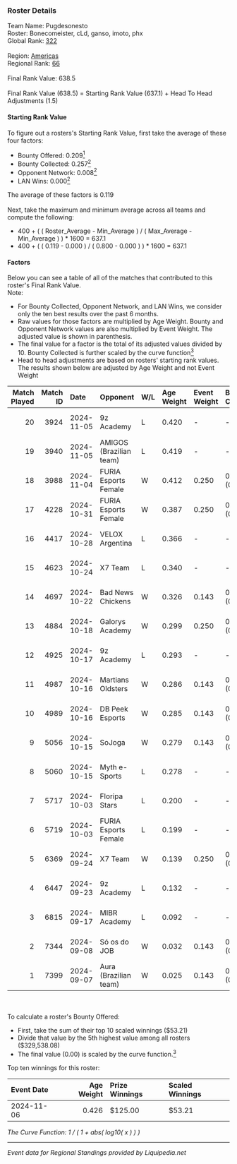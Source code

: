 ### Roster Details<br />
Team Name: Pugdesonesto<br />
Roster: Bonecomeister, cLd, ganso, imoto, phx<br />
Global Rank: [322](../standings_global.md)<br />
<br />
Region: [Americas]( ../standings_americas.md)<br />
Regional Rank: [66]( ../standings_americas.md)<br />
<br />
Final Rank Value:  638.5<br />
<br />
Final Rank Value (638.5) = Starting Rank Value (637.1) + Head To Head Adjustments (1.5)<br />

#### Starting Rank Value<br />
To figure out a rosters's Starting Rank Value, first take the average of these four factors:<br />
- Bounty Offered: 0.209[<sup>1</sup>](#table2)
- Bounty Collected: 0.257[<sup>2</sup>](#table1)
- Opponent Network: 0.008[<sup>2</sup>](#table1)
- LAN Wins: 0.000[<sup>2</sup>](#table1)

The average of these factors is 0.119<br />
<br />
Next, take the maximum and minimum average across all teams and compute the following:<br />
- 400 + ( ( Roster_Average - Min_Average ) / ( Max_Average - Min_Average ) ) * 1600 = 637.1
- 400 + ( ( 0.119 - 0.000 ) / ( 0.800 - 0.000 ) ) * 1600 = 637.1


#### Factors<br />
Below you can see a table of all of the matches that contributed to this roster's Final Rank Value.<br />
Note:<br />

- For Bounty Collected, Opponent Network, and LAN Wins, we consider only the ten best results over the past 6 months.
- Raw values for those factors are multiplied by Age Weight. Bounty and Opponent Network values are also multiplied by Event Weight. The adjusted value is shown in parenthesis.
- The final value for a factor is the total of its adjusted values divided by 10. Bounty Collected is further scaled by the curve function[<sup>3</sup>](#curveFunction)
- Head to head adjustments are based on rosters' starting rank values. The results shown below are adjusted by Age Weight and not Event Weight
<span id="table1"></span><br />


| Match Played | Match ID | Date       | Opponent                | W/L | Age Weight | Event Weight | Bounty Collected | Opponent Network | LAN Wins  | H2H Adj. | Roster                                        |
| -: | -: | :- | :- | :- | :- | :- | :- | :- | :- | -: | :- |
|           20 |     3924 | 2024-11-05 | 9z Academy              | L   | 0.420      | -            | -                | -                | -         |    -5.83 | Bonecomeister, cLd, ganso, imoto, phx         |
|           19 |     3940 | 2024-11-05 | AMIGOS (Brazilian team) | L   | 0.419      | -            | -                | -                | -         |    -8.90 | Bonecomeister, cLd, ganso, imoto, phx         |
|           18 |     3988 | 2024-11-04 | FURIA Esports Female    | W   | 0.412      | 0.250        | 0.064 (0.007)    | 0.218 (0.022)    | 0 (0.000) |    10.98 | Bonecomeister, cLd, ganso, imoto, phx         |
|           17 |     4228 | 2024-10-31 | FURIA Esports Female    | W   | 0.387      | 0.250        | 0.064 (0.006)    | 0.218 (0.021)    | 0 (0.000) |    10.56 | Bonecomeister, cLd, ganso, imoto, phx         |
|           16 |     4417 | 2024-10-28 | VELOX Argentina         | L   | 0.366      | -            | -                | -                | -         |    -7.50 | Bonecomeister, cLd, ganso, imoto, phx         |
|           15 |     4623 | 2024-10-24 | X7 Team                 | L   | 0.340      | -            | -                | -                | -         |    -5.64 | Bonecomeister, cLd, ganso, imoto, phx         |
|           14 |     4697 | 2024-10-22 | Bad News Chickens       | W   | 0.326      | 0.143        | 0.002 (0.000)    | 0.234 (0.011)    | 0 (0.000) |     5.83 | Bonecomeister, cLd, ganso, imoto, phx         |
|           13 |     4884 | 2024-10-18 | Galorys Academy         | W   | 0.299      | 0.250        | 0.001 (0.000)    | 0.154 (0.012)    | 0 (0.000) |     4.81 | Bonecomeister, cLd, ganso, imoto, phx         |
|           12 |     4925 | 2024-10-17 | 9z Academy              | L   | 0.293      | -            | -                | -                | -         |    -4.09 | Bonecomeister, cLd, ganso, imoto, phx         |
|           11 |     4987 | 2024-10-16 | Martians Oldsters       | W   | 0.286      | 0.143        | 0.000 (0.000)    | 0.046 (0.002)    | 0 (0.000) |     2.64 | Bonecomeister, ganso, imoto, phx, Thuister    |
|           10 |     4989 | 2024-10-16 | DB Peek Esports         | W   | 0.285      | 0.143        | 0.000 (0.000)    | 0.236 (0.010)    | 0 (0.000) |     4.23 | Bonecomeister, ganso, imoto, phx, Thuister    |
|            9 |     5056 | 2024-10-15 | SoJoga                  | W   | 0.279      | 0.143        | 0.000 (0.000)    | 0.031 (0.001)    | 0 (0.000) |     3.51 | Bonecomeister, ganso, imoto, phx, Thuister    |
|            8 |     5060 | 2024-10-15 | Myth e-Sports           | L   | 0.278      | -            | -                | -                | -         |    -4.78 | Bonecomeister, ganso, imoto, phx, Thuister    |
|            7 |     5717 | 2024-10-03 | Floripa Stars           | L   | 0.200      | -            | -                | -                | -         |    -2.95 | Bonecomeister, cLd, ganso, imoto, phx         |
|            6 |     5719 | 2024-10-03 | FURIA Esports Female    | L   | 0.199      | -            | -                | -                | -         |    -0.75 | Bonecomeister, cLd, ganso, imoto, phx         |
|            5 |     6369 | 2024-09-24 | X7 Team                 | W   | 0.139      | 0.250        | 0.000 (0.000)    | 0.054 (0.002)    | 0 (0.000) |     2.15 | Bonecomeister, cLd, ganso, imoto, phx         |
|            4 |     6447 | 2024-09-23 | 9z Academy              | L   | 0.132      | -            | -                | -                | -         |    -1.88 | Bonecomeister, freitas, ganso, imoto, phx     |
|            3 |     6815 | 2024-09-17 | MIBR Academy            | L   | 0.092      | -            | -                | -                | -         |    -1.30 | Bonecomeister, freitas, ganso, imoto, Striker |
|            2 |     7344 | 2024-09-08 | Só os do JOB            | W   | 0.032      | 0.143        | 0.000 (0.000)    | 0.000 (0.000)    | 0 (0.000) |     0.21 | Bonecomeister, freitas, ganso, imoto, Striker |
|            1 |     7399 | 2024-09-07 | Aura (Brazilian team)   | W   | 0.025      | 0.143        | 0.000 (0.000)    | 0.000 (0.000)    | 0 (0.000) |     0.17 | Bonecomeister, freitas, ganso, imoto, Striker |

<br />
<span id="table2"></span><br />
To calculate a roster's Bounty Offered:<br />

- First, take the sum of their top 10 scaled winnings ($53.21)
- Divide that value by the 5th highest value among all rosters ($329,538.08)
- The final value (0.00) is scaled by the curve function.[<sup>3</sup>](#curveFunction)

Top ten winnings for this roster:<br />

| Event Date | Age Weight | Prize Winnings | Scaled Winnings |
| :- | -: | :- | :- |
| 2024-11-06 |      0.426 | $125.00        | $53.21          |


<span id="curveFunction"></span>_The Curve Function: 1 / ( 1 + abs( log10( x ) ) )_<br />

---
_Event data for Regional Standings provided by Liquipedia.net_<br />
